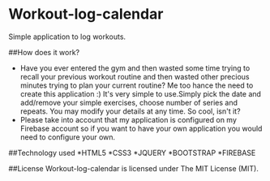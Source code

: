 # Workout-log-calendar
Simple application to log workouts.

##How does it work?
* Have you ever entered the gym and then wasted some time trying to recall your previous workout routine and then wasted other precious minutes trying to plan your current routine? Me too hance the need to create this application :)
It's very simple to use.Simply pick the date and add/remove your simple exercises, choose number of series and repeats.
You may modify your details at any time. So cool, isn't it?
* Please take into account that my application is configured on my Firebase account so if you want to have your own application you would need to configure your own.

##Technology used
*HTML5
*CSS3
*JQUERY
*BOOTSTRAP
*FIREBASE

##License
Workout-log-calendar is licensed under The MIT License (MIT).

